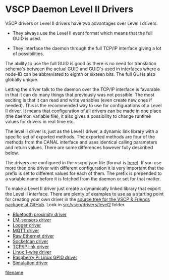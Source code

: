# VSCP Daemon Level II Drivers

VSCP drivers or Level II drivers  have two advantages over Level I drivers. 


*  They always use the Level II event format which means that the full GUID is used. 

*  They interface the daemon through the full TCP/IP interface giving a lot of possibilities.

The ability to use the full GUID is good as there is no need for translation schema's between the actual GUID and GUID's used in interfaces where a  node-ID can be abbreviated to eighth or sixteen bits. The full GUI is also globally unique.

Letting the driver talk to the daemon over the TCP/IP interface is favorable in that it can do many things that previously was not possible. The most exciting is that it can read and write variables (even create new ones if needed). This is the recommended way to use for configurations of a Level II driver. It means that configuration of all drivers can be made in one place (the daemon variable file), it also gives a possibility to change runtime values for drivers in real time etc.

The level II driver is, just as the Level I driver, a dynamic link library with a specific set of exported methods. The exported methods are four of the methods from the CANAL interface and uses identical calling parameters and return values. There are some differences however fully described below.

The drivers are configured in the vscpd.json file (format is [here](./configuring_the_vscp_daemon.md)). If you use more then one driver with different configuration it is very important that the prefix is set to different values for each of them. The prefix is prepended to a variable name before it is fetched from the daemon or set for that matter.

To make a Level II driver just create a dynamically linked library that export the Level II interface. There are plenty of examples to use as a starting point for creating your own driver in the [source tree for the VSCP & Friends package at GitHub](https://github.com/grodansparadis/vscp_software). Look in  [src/vscp/drivers/level2](https://github.com/grodansparadis/vscp_software/tree/master/src/vscp/drivers/level2) folder.

   * [Bluetooth proximity driver](./level2_driver_bluetooth_proximity.md)
   * [LM-sensors driver](./level2_driver_lm_sensors.md)
   * [Logger driver](./level2_driver_logger.md)
   * [MQTT driver](./level2_driver_mqtt.md)
   * [Raw Ethernet driver](./level2_driver_raw_ethernet.md)
   * [Socketcan driver](./level2_driver_socketcan.md)
   * [TCP/IP link driver](./level2_driver_tcpip/link.md)
   * [Linux 1-wire driver](./level2_driver_wire1.md)
   * [Raspberry Pi Linux GPIO driver](./level2_driver_rpigpio.md)
   * [Simulation driver](./level2_driver_simulation.md)


[filename](./bottom_copyright.md ':include')
